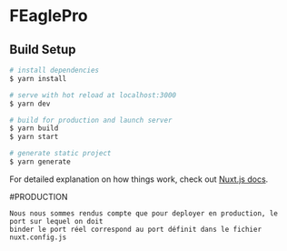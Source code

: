 # FEaglePro

## Build Setup

```bash
# install dependencies
$ yarn install

# serve with hot reload at localhost:3000
$ yarn dev

# build for production and launch server
$ yarn build
$ yarn start

# generate static project
$ yarn generate
```

For detailed explanation on how things work, check out [Nuxt.js docs](https://nuxtjs.org).

#PRODUCTION

```
Nous nous sommes rendus compte que pour deployer en production, le port sur lequel on doit
binder le port réel correspond au port définit dans le fichier nuxt.config.js
```
